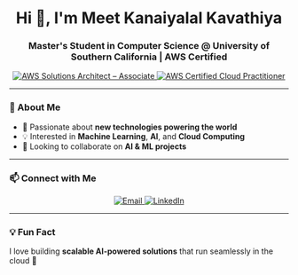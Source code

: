 <h1 align="center">Hi 👋, I'm Meet Kanaiyalal Kavathiya</h1>
<h3 align="center">Master's Student in Computer Science @ University of Southern California | AWS Certified </h3>

<p align="center">
  <a href="https://www.credly.com/badges/4142ee77-8a78-4a0d-9d61-741ba225ff09">
    <img src="https://images.credly.com/size/110x110/images/0e284c3f-5164-4b21-8660-0d84737941bc/image.png" alt="AWS Solutions Architect – Associate" />
  </a>
  <a href="https://www.credly.com/badges/f4ef3adc-782a-4134-ae26-5b95e1ed290b">
    <img src="https://images.credly.com/size/110x110/images/00634f82-b07f-4bbd-a6bb-53de397fc3a6/image.png" alt="AWS Certified Cloud Practitioner" />
  </a>
</p>

---

### 🌟 About Me
- 👀 Passionate about **new technologies powering the world**
- 💡 Interested in **Machine Learning**, **AI**, and **Cloud Computing**
- 💞️ Looking to collaborate on **AI & ML projects**

---

### 📫 Connect with Me
<p align="center">
  <a href="mailto:kavathiy@usc.edu">
    <img src="https://img.shields.io/badge/Email-D14836?style=for-the-badge&logo=gmail&logoColor=white" alt="Email"/>
  </a>
  <a href="https://www.linkedin.com/in/meet-kavathiya/">
    <img src="https://img.shields.io/badge/LinkedIn-0A66C2?style=for-the-badge&logo=linkedin&logoColor=white" alt="LinkedIn"/>
  </a>
</p>

---

### 💡 Fun Fact
I love building **scalable AI-powered solutions** that run seamlessly in the cloud 🚀





<!---
mk-8/mk-8 is a ✨ special ✨ repository because its `README.md` (this file) appears on your GitHub profile.
You can click the Preview link to take a look at your changes.
--->

